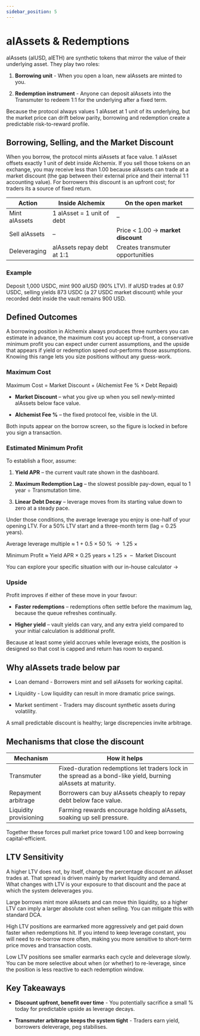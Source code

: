 ```yaml
---
sidebar_position: 5
---
```


# alAssets & Redemptions

alAssets (alUSD, alETH) are synthetic tokens that mirror the value of their underlying asset. They play two roles:

1. **Borrowing unit** - When you open a loan, new alAssets are minted to you.

2. **Redemption instrument** - Anyone can deposit alAssets into the Transmuter to redeem 1:1 for the underlying after a fixed term.

Because the protocol always values 1 alAsset at 1 unit of its underlying, but the market price can drift below parity, borrowing and redemption create a predictable risk-to-reward profile.

## Borrowing, Selling, and the Market Discount

When you borrow, the protocol mints alAssets at face value. 1 alAsset offsets exactly 1 unit of debt inside Alchemix. If you sell those tokens on an exchange, you may receive less than 1.00 because alAssets can trade at a market discount (the gap between their external price and their internal 1:1 accounting value). For borrowers this discount is an upfront cost; for traders its a source of fixed return.

| Action        | Inside Alchemix            | On the open market                 |
| ------------- | -------------------------- | ---------------------------------- |
| Mint alAssets | 1 alAsset = 1 unit of debt | –                                  |
| Sell alAssets | –                          | Price < 1.00 → **market discount** |
| Deleveraging  | alAssets repay debt at 1:1 | Creates transmuter opportunities   |

### Example

Deposit 1,000 USDC, mint 900 alUSD (90% LTV). If alUSD trades at 0.97 USDC, selling yields 873 USDC (a 27 USDC market discount) while your recorded debt inside the vault remains 900 USD.

## Defined Outcomes

A borrowing position in Alchemix always produces three numbers you can estimate in advance, the maximum cost you accept up-front, a conservative minimum profit you can expect under current assumptions, and the upside that appears if yield or redemption speed out-performs those assumptions. Knowing this range lets you size positions without any guess-work.

### Maximum Cost

Maximum Cost = Market Discount + (Alchemist Fee % × Debt Repaid)

- **Market Discount** – what you give up when you sell newly-minted alAssets below face value.

- **Alchemist Fee %** – the fixed protocol fee, visible in the UI.

Both inputs appear on the borrow screen, so the figure is locked in before you sign a transaction.

### Estimated Minimum Profit

To establish a floor, assume:

1. **Yield APR** – the current vault rate shown in the dashboard.

2. **Maximum Redemption Lag** – the slowest possible pay-down, equal to 1 year ÷ Transmutation time.

3. **Linear Debt Decay** – leverage moves from its starting value down to zero at a steady pace.

Under those conditions, the average leverage you enjoy is one-half of your opening LTV. For a 50% LTV start and a three-month term (lag = 0.25 years).

Average leverage multiple ≈ 1 + 0.5 × 50 %  →  1.25 ×

Minimum Profit ≈ Yield APR × 0.25 years × 1.25 ×  –  Market Discount

You can explore your specific situation with our in-house calculator →

### Upside

Profit improves if either of these move in your favour:

- **Faster redemptions** – redemptions often settle before the maximum lag, because the queue refreshes continually.

- **Higher yield** – vault yields can vary, and any extra yield compared to your initial calculation is additional profit.

Because at least some yield accrues while leverage exists, the position is designed so that cost is capped and return has room to expand.

## Why alAssets trade below par

- Loan demand - Borrowers mint and sell alAssets for working capital.

- Liquidity - Low liquidity can result in more dramatic price swings.

- Market sentiment - Traders may discount synthetic assets during volatility.

A small predictable discount is healthy; large discrepencies invite arbitrage.

## Mechanisms that close the discount

| Mechanism              | How it helps                                                                                                  |
| ---------------------- | ------------------------------------------------------------------------------------------------------------- |
| Transmuter             | Fixed-duration redemptions let traders lock in the spread as a bond-like yield, burning alAssets at maturity. |
| Repayment arbitrage    | Borrowers can buy alAssets cheaply to repay debt below face value.                                            |
| Liquidity provisioning | Farming rewards encourage holding alAssets, soaking up sell pressure.                                         |

Together these forces pull market price toward 1.00 and keep borrowing capital-efficient.

## LTV Sensitivity

A higher LTV does not, by itself, change the percentage discount an alAsset trades at. That spread is driven mainly by market liquidity and demand. What changes with LTV is your exposure to that discount and the pace at which the system deleverages you.

Large borrows mint more alAssets and can move thin liquidity, so a higher LTV can imply a larger absolute cost when selling. You can mitigate this with standard DCA.

High LTV positions are earmarked more aggressively and get paid down faster when redemptions hit. If you intend to keep leverage constant, you will need to re-borrow more often, making you more sensitive to short-term price moves and transaction costs.

Low LTV positions see smaller earmarks each cycle and deleverage slowly. You can be more selective about when (or whether) to re-leverage, since the position is less reactive to each redemption window.

## Key Takeaways

- **Discount upfront, benefit over time** - You potentially sacrifice a small % today for predictable upside as leverage decays.

- **Transmuter arbitrage keeps the system tight** - Traders earn yield, borrowers deleverage, peg stabilises.
